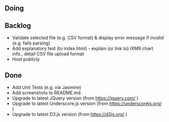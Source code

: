 Doing
----

Backlog
-------
* Validate selected file (e.g. CSV format) & display error message if invalid (e.g. fails parsing)
* Add explanatory test (to index.html) - explain (or link to) iXMR chart info., detail CSV file upload format
* Host publicly

Done
----
* Add Unit Tests (e.g. via Jasmine)
* Add screenshots to README.md
* Upgrade to latest JQuery version (from https://jquery.com/ )
* Upgrade to latest Underscore.js version (from https://underscorejs.org/ )
* Upgrade to latest D3.js version (from https://d3js.org/ )


